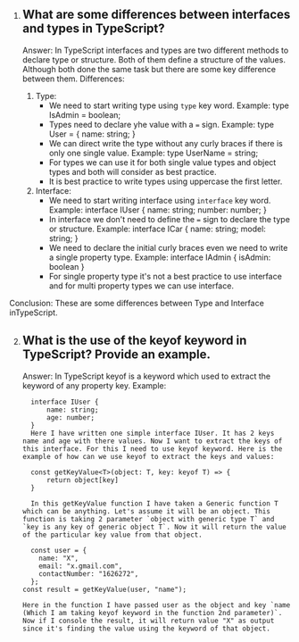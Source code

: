 <!-- * Interview Questions and Answers -->

1. ## What are some differences between interfaces and types in TypeScript?

   Answer: In TypeScript interfaces and types are two different methods to declare type or structure. Both of them define a structure of the values. Although both done the same task but there are some key difference between them. Differences:

   1. Type:
      - We need to start writing type using `type` key word. Example:
        type IsAdmin = boolean;
      - Types need to declare yhe value with a `=` sign. Example:
        type User = {
        name: string;
        }
      - We can direct write the type without any curly braces if there is only one single value. Example:
        type UserName = string;
      - For types we can use it for both single value types and object types and both will consider as best practice.
      - It is best practice to write types using uppercase the first letter.
   2. Interface:
      - We need to start writing interface using `interface` key word. Example:
        interface IUser {
        name: string;
        number: number;
        }
      - In interface we don't need to define the `=` sign to declare the type or structure. Example:
        interface ICar {
        name: string;
        model: string;
        }
      - We need to declare the initial curly braces even we need to write a single property type. Example:
        interface IAdmin {
        isAdmin: boolean
        }
      - For single property type it's not a best practice to use interface and for multi property types we can use interface.

Conclusion: These are some differences between Type and Interface inTypeScript.

2.  ## What is the use of the keyof keyword in TypeScript? Provide an example.

    Answer: In TypeScript keyof is a keyword which used to extract the keyword of any property key. Example:

          interface IUser {
              name: string;
              age: number;
          }
          Here I have written one simple interface IUser. It has 2 keys name and age with there values. Now I want to extract the keys of this interface. For this I need to use keyof keyword. Here is the example of how can we use keyof to extract the keys and values:

          const getKeyValue<T>(object: T, key: keyof T) => {
              return object[key]
          }

          In this getKeyValue function I have taken a Generic function T which can be anything. Let's assume it will be an object. This function is taking 2 parameter `object with generic type T` and `key is any key of generic object T`. Now it will return the value of the particular key value from that object.

          const user = {
            name: "X",
            email: "x.gmail.com",
            contactNumber: "1626272",
          };
        const result = getKeyValue(user, "name");

        Here in the function I have passed user as the object and key `name (Which I am taking keyof keyword in the function 2nd parameter)`. Now if I console the result, it will return value "X" as output since it's finding the value using the keyword of that object.
